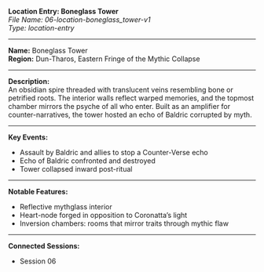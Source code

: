 **Location Entry: Boneglass Tower**  
*File Name: 06-location-boneglass_tower-v1*  
*Type: location-entry*

---

**Name:** Boneglass Tower  
**Region:** Dun-Tharos, Eastern Fringe of the Mythic Collapse

---

**Description:**  
An obsidian spire threaded with translucent veins resembling bone or petrified roots. The interior walls reflect warped memories, and the topmost chamber mirrors the psyche of all who enter. Built as an amplifier for counter-narratives, the tower hosted an echo of Baldric corrupted by myth.

---

**Key Events:**
- Assault by Baldric and allies to stop a Counter-Verse echo  
- Echo of Baldric confronted and destroyed  
- Tower collapsed inward post-ritual

---

**Notable Features:**
- Reflective mythglass interior  
- Heart-node forged in opposition to Coronatta’s light  
- Inversion chambers: rooms that mirror traits through mythic flaw

---

**Connected Sessions:**  
- Session 06
